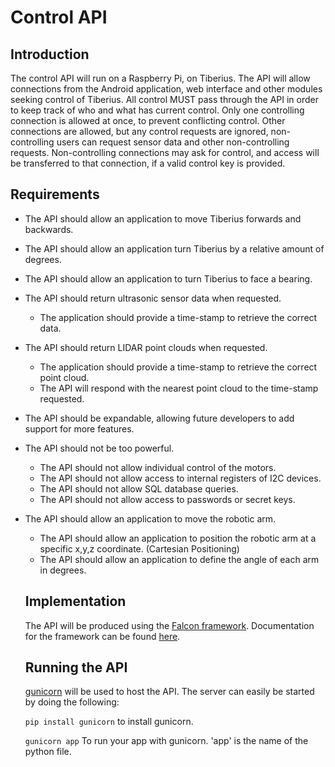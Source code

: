 # Control API
## Introduction
The control API will run on a Raspberry Pi, on Tiberius. The API will allow connections from the Android application, web interface and other modules seeking control of Tiberius. All control MUST pass through the API in order to keep track of who and what has current control. Only one controlling connection is allowed at once, to prevent conflicting control. Other connections are allowed, but any control requests are ignored, non-controlling users can request sensor data and other non-controlling requests. Non-controlling connections may ask for control, and access will be transferred to that connection, if a valid control key is provided.

## Requirements
- The API should allow an application to move Tiberius forwards and backwards.
- The API should allow an application turn Tiberius by a relative amount of degrees.
- The API should allow an application to turn Tiberius to face a bearing.
- The API should return ultrasonic sensor data when requested.
  - The application should provide a time-stamp to retrieve the correct data.
- The API should return LIDAR point clouds when requested.
  - The application should provide a time-stamp to retrieve the correct point cloud.
  - The API will respond with the nearest point cloud to the time-stamp requested.
- The API should be expandable, allowing future developers to add support for more features.
- The API should not be too powerful.
  - The API should not allow individual control of the motors.
  - The API should not allow access to internal registers of I2C devices.
  - The API should not allow SQL database queries.
  - The API should not allow access to passwords or secret keys.
- The API should allow an application to move the robotic arm.
  - The API should allow an application to position the robotic arm at a specific x,y,z coordinate. (Cartesian Positioning)
  - The API should allow an application to define the angle of each arm in degrees.

  ## Implementation
  The API will be produced using the [Falcon framework](http://falconframework.org/). Documentation for the framework can be found [here](http://falcon.readthedocs.org/en/stable/).

  ## Running the API
  [gunicorn](http://gunicorn.org/) will be used to host the API. The server can easily be started by doing the following:

  `pip install gunicorn` to install gunicorn.

  `gunicorn app` To run your app with gunicorn. 'app' is the name of the python file.
